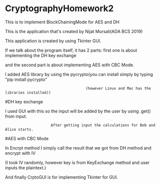 # CryptographyHomework2
This is to implement BlockChainingMode for AES and DH

This is the application that's created by Nijat Mursali(ADA BCS 2019)

This application is created by using Tkinter GUI.

If we talk about the program itself, it has 2 parts: first one is about implementing the DH key exchange

and the second part is about implementing AES with CBC Mode.

I added AES library by using the pycrypto(you can install simply by typing "pip install pycrypto"

                                         (however Linux and Mac has the libraries installed))



#DH key exchange

I used GUI with this so the input will be added by the user by using .get() from input.

                         After getting input the calculations for Bob and Alice starts.



#AES with CBC Mode



In Encrpt method I simply call the result that we got from DH method and encrypt with IV

(I took IV randomly, however key is from KeyExchange method and user inputs the plaintext.)



And finally CrptoGUI is for implementing Tkinter for GUI.

